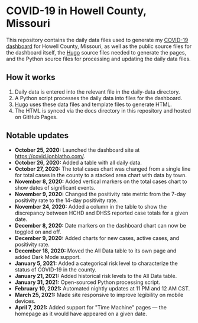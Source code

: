 # COVID-19 in Howell County, Missouri
This repository contains the daily data files used to generate my [COVID-19 dashboard](https://covid.jonblatho.com/) for Howell County, Missouri, as well as the public source files for the dashboard itself, the [Hugo](https://gohugo.io/) source files needed to generate the pages, and the Python source files for processing and updating the daily data files.

## How it works
1. Daily data is entered into the relevant file in the daily-data directory.
2. A Python script processes the daily data into files for the dashboard.
3. [Hugo](https://gohugo.io/) uses these data files and template files to generate HTML.
4. The HTML is synced via the docs directory in this repository and hosted on GitHub Pages.

## Notable updates

* **October 25, 2020:** Launched the dashboard site at https://covid.jonblatho.com/.
* **October 26, 2020:** Added a table with all daily data.
* **October 27, 2020:** The total cases chart was changed from a single line for total cases in the county to a stacked area chart with data by town.
* **November 8, 2020:** Added vertical markers on the total cases chart to show dates of significant events.
* **November 9, 2020:** Changed the positivity rate metric from the 7-day positivity rate to the 14-day positivity rate.
* **November 24, 2020:** Added a column in the table to show the discrepancy between HCHD and DHSS reported case totals for a given date.
* **December 8, 2020:** Date markers on the dashboard chart can now be toggled on and off.
* **December 9, 2020:** Added charts for new cases, active cases, and positivity rate.
* **December 18, 2020:** Moved the All Data table to its own page and added Dark Mode support.
* **January 5, 2021:** Added a categorical risk level to characterize the status of COVID-19 in the county.
* **January 21, 2021:** Added historical risk levels to the All Data table.
* **January 31, 2021:** Open-sourced Python processing script.
* **February 10, 2021:** Automated nightly updates at 11 PM and 12 AM CST.
* **March 25, 2021:** Made site responsive to improve legibility on mobile devices.
* **April 7, 2021:** Added support for "Time Machine" pages — the homepage as it would have appeared on a given date.
